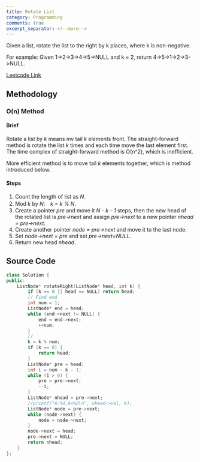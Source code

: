 ```yaml
---
title: Rotate List
category: Programming
comments: true
excerpt_separator: <!--more-->
---
```

Given a list, rotate the list to the right by k places, where k is non-negative.
<!--more-->

For example:
Given 1->2->3->4->5->NULL and k = 2,
return 4->5->1->2->3->NULL.

[Leetcode Link](https://leetcode.com/problems/rotate-list/)

## Methodology

### O(n) Method

#### Brief
Rotate a list by *k* means mv tail *k* elements front. The straight-forward method is rotate the list *k* times and each time move the last element first. The time complex of straight-forward method is O(n^2), which is inefficient.

More efficient method is to move tail *k* elements together, which is method introduced below.

#### Steps
1. Count the length of list as *N*.
2. Mod *k* by *N*:　*k = k % N*.
3. Create a pointer *pre* and move it *N - k - 1* steps, then the new head of the rotated list is *pre->next* and assign *pre->next* to a new pointer *nhead = pre->next*.
4. Create another pointer *node = pre->next* and move it to the last node.
5. Set *node->next = pre* and set *pre->next=NULL*.
6. Return new head *nhead*.

## Source Code
```C++
class Solution {
public:
    ListNode* rotateRight(ListNode* head, int k) {
        if (k == 0 || head == NULL) return head;
        // Find end
        int num = 1;
        ListNode* end = head;
        while (end->next != NULL) {
            end = end->next;
            ++num;
        }
        //
        k = k % num;
        if (k == 0) {
            return head;
        }
        ListNode* pre = head;
        int i = num - k - 1;
        while (i > 0) {
            pre = pre->next;
            --i;
        }
        ListNode* nhead = pre->next;
        //printf("A:%d,k=%d\n", nhead->val, k);
        ListNode* node = pre->next;
        while (node->next) {
            node = node->next;
        }
        node->next = head;
        pre->next = NULL;
        return nhead;
    }
};
```

